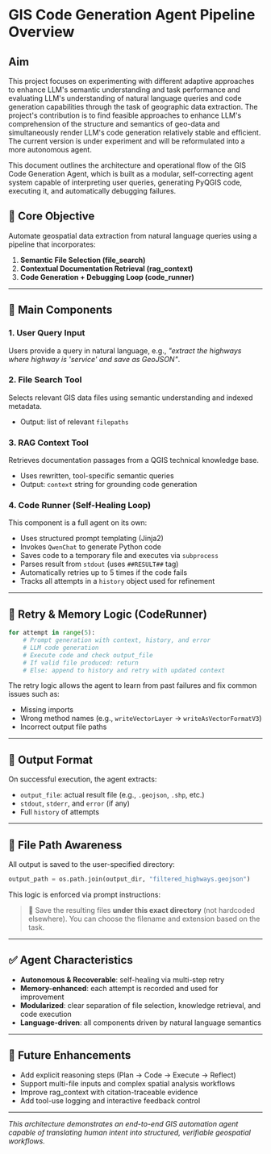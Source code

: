 # GIS Code Generation Agent Pipeline Overview

## Aim

This project focuses on experimenting with different adaptive approaches to enhance LLM's semantic understanding and task performance and evaluating LLM's understanding of natural language queries and code generation capabilities through the task of geographic data extraction. The project's contribution is to find feasible approaches to enhance LLM's comprehension of the structure and semantics of geo-data and simultaneously render LLM's code generation relatively stable and efficient. The current version is under experiment and will be reformulated into a more autonomous agent.

This document outlines the architecture and operational flow of the GIS Code Generation Agent, which is built as a modular, self-correcting agent system capable of interpreting user queries, generating PyQGIS code, executing it, and automatically debugging failures.

## 🧠 Core Objective
Automate geospatial data extraction from natural language queries using a pipeline that incorporates:

1. **Semantic File Selection (file_search)**
2. **Contextual Documentation Retrieval (rag_context)**
3. **Code Generation + Debugging Loop (code_runner)**

---

## 🔧 Main Components

### 1. **User Query Input**
Users provide a query in natural language, e.g., _"extract the highways where highway is 'service' and save as GeoJSON"_.

### 2. **File Search Tool**
Selects relevant GIS data files using semantic understanding and indexed metadata.
- Output: list of relevant `filepaths`

### 3. **RAG Context Tool**
Retrieves documentation passages from a QGIS technical knowledge base.
- Uses rewritten, tool-specific semantic queries
- Output: `context` string for grounding code generation

### 4. **Code Runner (Self-Healing Loop)**
This component is a full agent on its own:
- Uses structured prompt templating (Jinja2)
- Invokes `QwenChat` to generate Python code
- Saves code to a temporary file and executes via `subprocess`
- Parses result from `stdout` (uses `##RESULT##` tag)
- Automatically retries up to 5 times if the code fails
- Tracks all attempts in a `history` object used for refinement

---

## 🔁 Retry & Memory Logic (CodeRunner)
```python
for attempt in range(5):
    # Prompt generation with context, history, and error
    # LLM code generation
    # Execute code and check output_file
    # If valid file produced: return
    # Else: append to history and retry with updated context
```

The retry logic allows the agent to learn from past failures and fix common issues such as:
- Missing imports
- Wrong method names (e.g., `writeVectorLayer` → `writeAsVectorFormatV3`)
- Incorrect output file paths

---

## 🧾 Output Format
On successful execution, the agent extracts:
- `output_file`: actual result file (e.g., `.geojson`, `.shp`, etc.)
- `stdout`, `stderr`, and `error` (if any)
- Full `history` of attempts

---

## 📂 File Path Awareness
All output is saved to the user-specified directory:
```python
output_path = os.path.join(output_dir, "filtered_highways.geojson")
```

This logic is enforced via prompt instructions:
> 💾 Save the resulting files **under this exact directory** (not hardcoded elsewhere). You can choose the filename and extension based on the task.

---

## ✅ Agent Characteristics
- **Autonomous & Recoverable**: self-healing via multi-step retry
- **Memory-enhanced**: each attempt is recorded and used for improvement
- **Modularized**: clear separation of file selection, knowledge retrieval, and code execution
- **Language-driven**: all components driven by natural language semantics

---

## 📍 Future Enhancements
- Add explicit reasoning steps (Plan → Code → Execute → Reflect)
- Support multi-file inputs and complex spatial analysis workflows
- Improve rag_context with citation-traceable evidence
- Add tool-use logging and interactive feedback control

---

_This architecture demonstrates an end-to-end GIS automation agent capable of translating human intent into structured, verifiable geospatial workflows._

